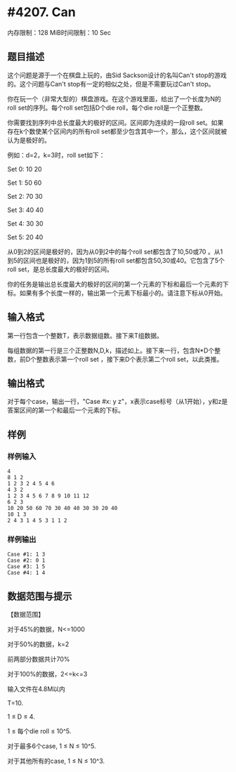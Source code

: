 # #4207. Can

内存限制：128 MiB时间限制：10 Sec

## 题目描述

这个问题是源于一个在棋盘上玩的，由Sid Sackson设计的名叫Can't stop的游戏的。这个问题与Can't stop有一定的相似之处，但是不需要玩过Can't stop。

你在玩一个（非常大型的）棋盘游戏。在这个游戏里面，给出了一个长度为N的roll set的序列。每个roll set包括D个die roll，每个die roll是一个正整数。

你需要找到序列中总长度最大的极好的区间。区间即为连续的一段roll set。如果存在k个数使某个区间内的所有roll set都至少包含其中一个，那么，这个区间就被认为是极好的。

例如：d=2，k=3时，roll set如下：

Set 0: 10 20

Set 1: 50 60

Set 2: 70 30

Set 3: 40 40

Set 4: 30 30

Set 5: 20 40

从0到2的区间是极好的，因为从0到2中的每个roll set都包含了10,50或70 。从1到5的区间也是极好的，因为1到5的所有roll set都包含50,30或40。它包含了5个roll set，是总长度最大的极好的区间。

你的任务是输出总长度最大的极好的区间的第一个元素的下标和最后一个元素的下标。如果有多个长度一样的，输出第一个元素下标最小的。请注意下标从0开始。

## 输入格式

第一行包含一个整数T，表示数据组数。接下来T组数据。

每组数据的第一行是三个正整数N,D,k，描述如上。接下来一行，包含N*D个整数，前D个整数表示第一个roll set ，接下来D个表示第二个roll set，以此类推。

## 输出格式

对于每个case，输出一行，"Case #x: y z"，x表示case标号（从1开始），y和z是答案区间的第一个和最后一个元素的下标。

## 样例

### 样例输入

    
    4
    8 1 2
    1 2 3 2 4 5 4 6
    4 3 2
    1 2 3 4 5 6 7 8 9 10 11 12
    6 2 3
    10 20 50 60 70 30 40 40 30 30 20 40
    10 1 3
    2 4 3 1 4 5 3 1 1 2
    

### 样例输出

    
    Case #1: 1 3
    Case #2: 0 1
    Case #3: 1 5
    Case #4: 1 4
    
    

## 数据范围与提示

【数据范围】

对于45%的数据，N<=1000

对于50%的数据，k=2

前两部分数据共计70%

对于100%的数据，2<=k<=3

输入文件在4.8M以内

T=10.

1 &le; D &le; 4.

1 &le; 每个die roll &le; 10^5.

对于最多6个case, 1 &le; N &le; 10^5.

对于其他所有的case, 1 &le; N &le; 10^3.
